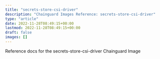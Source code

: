 ```yaml
---
title: "secrets-store-csi-driver"
description: "Chainguard Images Reference: secrets-store-csi-driver"
type: "article"
date: 2022-11-28T08:49:15+00:00
lastmod: 2022-11-28T08:49:15+00:00
draft: false
images: []
---
```


Reference docs for the secrets-store-csi-driver Chainguard Image
